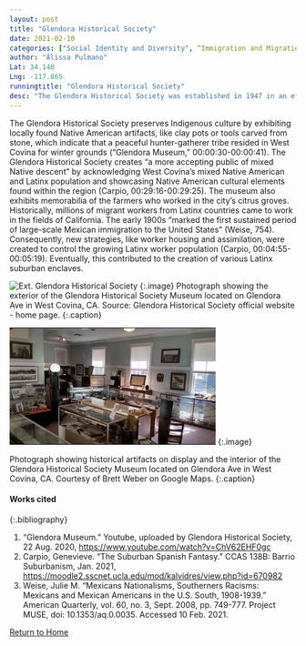 ```yaml
---
layout: post
title: "Glendora Historical Society"
date: 2021-02-10
categories: ["Social Identity and Diversity", “Immigration and Migration”, “Economic (Im)mobility and Class”]
author: "Alissa Pulmano"
Lat: 34.140
Lng: -117.865
runningtitle: "Glendora Historical Society"
desc: "The Glendora Historical Society was established in 1947 in an effort to preserve the history and culture of the people of Upper San Gabriel Valley."
---
```

The Glendora Historical Society preserves Indigenous culture by exhibiting locally found Native American artifacts, like clay pots or tools carved from stone, which indicate that a peaceful hunter-gatherer tribe resided in West Covina for winter grounds (“Glendora Museum,” 00:00:30-00:00:41). The Glendora Historical Society creates “a more accepting public of mixed Native descent” by acknowledging West Covina’s mixed Native American and Latinx population and showcasing Native American cultural elements found within the region (Carpio, 00:29:16-00:29:25). The museum also exhibits memorabilia of the farmers who worked in the city’s citrus groves. Historically, millions of migrant workers from Latinx countries came to work in the fields of California. The early 1900s “marked the first sustained period of large-scale Mexican immigration to the United States” (Weise, 754). Consequently, new strategies, like worker housing and assimilation, were created to control the growing Latinx worker population (Carpio, 00:04:55-00:05:19). Eventually, this contributed to the creation of various Latinx suburban enclaves. 

![Ext. Glendora Historical Society](images/GlendoraHistoricalSocietyMusuem_Pin1_Image1.jpg)
   {:.image} 
Photograph showing the exterior of the Glendora Historical Society Museum located on Glendora Ave in West Covina, CA. Source: Glendora Historical Society official website - home page.
   {:.caption} 

![Int. Glendora Historical Society](images/GlendoraHistoricalSocietyMuseum_Pin1_Image2.jpg)
   {:.image}

Photograph showing historical artifacts on display and the interior of the Glendora Historical Society Museum located on Glendora Ave in West Covina, CA. Courtesy of Brett Weber on Google Maps.
   {:.caption}

#### Works cited

{:.bibliography} 
1. “Glendora Museum.” Youtube, uploaded by Glendora Historical Society, 22 Aug. 2020, https://www.youtube.com/watch?v=ChV62EHF0gc
2. Carpio, Genevieve. “The Suburban Spanish Fantasy.” CCAS 138B: Barrio Suburbanism, Jan. 2021, https://moodle2.sscnet.ucla.edu/mod/kalvidres/view.php?id=670982
3. Weise, Julie M. “Mexicans Nationalisms, Southerners Racisms: Mexicans and Mexican Americans in the U.S. South, 1908-1939.” American Quarterly, vol. 60, no. 3, Sept. 2008, pp. 749-777. Project MUSE, doi: 10.1353/aq.0.0035. Accessed 10 Feb. 2021.

[Return to Home](https://uclachicanxstudies.github.io/BarrioSuburbanisms/)
